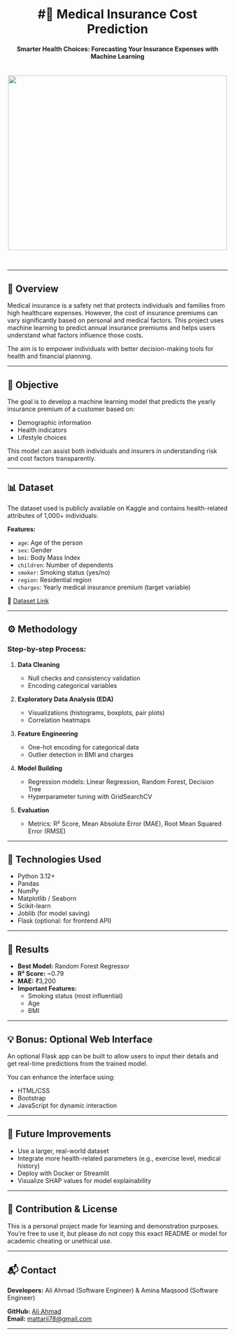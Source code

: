 <h1 align="center">#🏥 Medical Insurance Cost Prediction</h1>

<div align= "center">
  <h4>Smarter Health Choices: Forecasting Your Insurance Expenses with Machine Learning</h4><br>
  <img src="https://www.picpedia.org/clipboard/images/medical-insurance.jpg" style="width: 500px; height: 400px;">
</div>

&nbsp;&nbsp;&nbsp;&nbsp;&nbsp;&nbsp;&nbsp;&nbsp;&nbsp;&nbsp;&nbsp;&nbsp;&nbsp;&nbsp;&nbsp;&nbsp;&nbsp;&nbsp;&nbsp;&nbsp;&nbsp;&nbsp;&nbsp;&nbsp;&nbsp;&nbsp;&nbsp;&nbsp;&nbsp;&nbsp;&nbsp;&nbsp;&nbsp;&nbsp;&nbsp;

---

## 📌 Overview

Medical insurance is a safety net that protects individuals and families from high healthcare expenses. However, the cost of insurance premiums can vary significantly based on personal and medical factors. This project uses machine learning to predict annual insurance premiums and helps users understand what factors influence those costs.

The aim is to empower individuals with better decision-making tools for health and financial planning.

---

## 🎯 Objective

The goal is to develop a machine learning model that predicts the yearly insurance premium of a customer based on:

- Demographic information
- Health indicators
- Lifestyle choices

This model can assist both individuals and insurers in understanding risk and cost factors transparently.

---

## 📊 Dataset

The dataset used is publicly available on Kaggle and contains health-related attributes of 1,000+ individuals:

**Features:**

- `age`: Age of the person
- `sex`: Gender
- `bmi`: Body Mass Index
- `children`: Number of dependents
- `smoker`: Smoking status (yes/no)
- `region`: Residential region
- `charges`: Yearly medical insurance premium (target variable)

📎 [Dataset Link](https://www.kaggle.com/datasets/tejashvi14/medical-insurance-premium-prediction)

---

## ⚙️ Methodology

### Step-by-step Process:

1. **Data Cleaning**
   - Null checks and consistency validation
   - Encoding categorical variables

2. **Exploratory Data Analysis (EDA)**
   - Visualizations (histograms, boxplots, pair plots)
   - Correlation heatmaps

3. **Feature Engineering**
   - One-hot encoding for categorical data
   - Outlier detection in BMI and charges

4. **Model Building**
   - Regression models: Linear Regression, Random Forest, Decision Tree
   - Hyperparameter tuning with GridSearchCV

5. **Evaluation**
   - Metrics: R² Score, Mean Absolute Error (MAE), Root Mean Squared Error (RMSE)

---

## 🧠 Technologies Used

- Python 3.12+
- Pandas
- NumPy
- Matplotlib / Seaborn
- Scikit-learn
- Joblib (for model saving)
- Flask (optional: for frontend API)

---

## 📝 Results

- **Best Model:** Random Forest Regressor
- **R² Score:** ~0.79
- **MAE:** ₹3,200
- **Important Features:**
  - Smoking status (most influential)
  - Age
  - BMI

---

## 💡 Bonus: Optional Web Interface

An optional Flask app can be built to allow users to input their details and get real-time predictions from the trained model.

You can enhance the interface using:

- HTML/CSS
- Bootstrap
- JavaScript for dynamic interaction

---

## 🚀 Future Improvements

- Use a larger, real-world dataset
- Integrate more health-related parameters (e.g., exercise level, medical history)
- Deploy with Docker or Streamlit
- Visualize SHAP values for model explainability

---

## 🤝 Contribution & License

This is a personal project made for learning and demonstration purposes. You’re free to use it, but please do not copy this exact README or model for academic cheating or unethical use.

---

## 📬 Contact

**Developers:** Ali Ahmad (Software Engineer) & Amina Maqsood (Software Engineer)  

**GitHub:** [Ali Ahmad](https://github.com/AliAhmad238)  
**Email:** mattarii78@gmail.com

---

